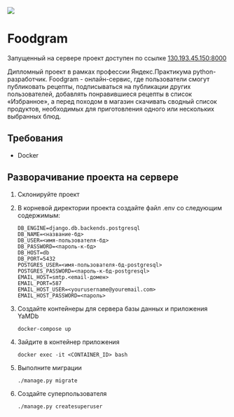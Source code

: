 ![](https://github.com/IrinaRostovtseva/foodgram-project/workflows/Foodgram/badge.svg)

# **Foodgram**

Запущенный на сервере проект доступен по ссылке [130.193.45.150:8000](http://130.193.45.150:8000/)

Дипломный проект в рамках профессии Яндекс.Практикума python-разработчик.
Foodgram - онлайн-сервис, где пользователи смогут публиковать рецепты, подписываться на публикации других пользователей, добавлять понравившиеся рецепты в список «Избранное», а перед походом в магазин скачивать сводный список продуктов, необходимых для приготовления одного или нескольких выбранных блюд.

## Требования

+  Docker

## Разворачивание проекта на сервере

1.  Склонируйте проект

2.  В корневой директории проекта создайте файл .env со следующим содержимым:

        DB_ENGINE=django.db.backends.postgresql
        DB_NAME=<название-бд>
        DB_USER=<имя-пользователя-бд>
        DB_PASSWORD=<пароль-к-бд>
        DB_HOST=db
        DB_PORT=5432
        POSTGRES_USER=<имя-пользователя-бд-postgresql>
        POSTGRES_PASSWORD=<пароль-к-бд-postgresql>
        EMAIL_HOST=smtp.<email-домен>
        EMAIL_PORT=587
        EMAIL_HOST_USER=<yourusername@youremail.com>
        EMAIL_HOST_PASSWORD=<пароль>


3.  Создайте контейнеры для сервера базы данных и приложения YaMDb

        docker-compose up

4.  Зайдите в контейнер приложения

        docker exec -it <CONTAINER_ID> bash

5.  Выполните миграции

        ./manage.py migrate

6.  Создайте суперпользователя

        ./manage.py createsuperuser
